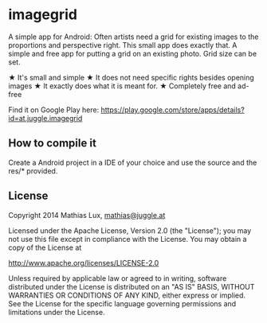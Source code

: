 imagegrid
=========

A simple app for Android: Often artists need a grid for existing images to the proportions and perspective right.
This small app does exactly that. A simple and free app for putting a grid on an existing photo. Grid size can be set.

★ It's small and simple
★ It does not need specific rights besides opening images
★ It exactly does what it is meant for.
★ Completely free and ad-free

Find it on Google Play here:
https://play.google.com/store/apps/details?id=at.juggle.imagegrid

How to compile it
-----------------
Create a Android project in a IDE of your choice and use the source and the res/* provided.

License
-------

Copyright 2014 Mathias Lux, mathias@juggle.at

Licensed under the Apache License, Version 2.0 (the "License");
you may not use this file except in compliance with the License.
You may obtain a copy of the License at

http://www.apache.org/licenses/LICENSE-2.0

Unless required by applicable law or agreed to in writing, software
distributed under the License is distributed on an "AS IS" BASIS,
WITHOUT WARRANTIES OR CONDITIONS OF ANY KIND, either express or implied.
See the License for the specific language governing permissions and
limitations under the License.